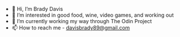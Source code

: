 - 👋 Hi, I’m Brady Davis
- 👀 I’m interested in good food, wine, video games, and working out
- 🌱 I’m currently working my way through The Odin Project
- 📫 How to reach me - davisbrady89@gmail.com

